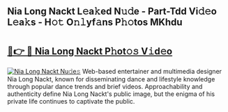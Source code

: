 ## Nia Long Nackt L𝚎a𝚔ed N𝚞𝚍e - Part-Tdd Vi𝚍𝚎o L𝚎a𝚔s - H𝚘𝚝 O𝚗𝚕yf𝚊ns P𝚑𝚘tos MKhdu

# <h2><a href="http://kf6ga9.oniu.top/?m=Nia+Long+Nackt">🔗👉 🔴 Nia Long Nackt P𝚑ot𝚘𝚜 V𝚒d𝚎o</a></h2>

[![Nia Long Nackt Nu𝚍e𝚜](https://i.imgur.com/0qMVB7G.gif)](http://kf6ga9.oniu.top/?m=Nia+Long+Nackt)
Web-based entertainer and multimedia designer Nia Long Nackt, known for disseminating dance and lifestyle knowledge through popular dance trends and brief videos. Approachability and authenticity define Nia Long Nackt's public image, but the enigma of his private life continues to captivate the public.  
